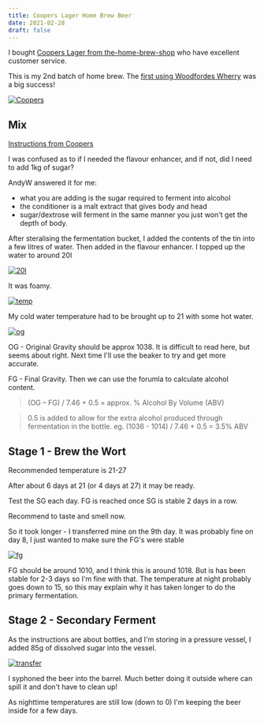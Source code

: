```yaml
---
title: Coopers Lager Home Brew Beer 
date: 2021-02-28
draft: false
---
```


I bought [Coopers Lager from the-home-brew-shop](https://www.the-home-brew-shop.co.uk/acatalog/Coopers_40_pint_Lager_Beer_Kit.html) who have excellent customer service.

This is my 2nd batch of home brew. The [first using Woodfordes Wherry](/2021/01/24/how-to-get-started-home-brewing-beer-woodfordes-wherry/) was a big success!

[![Coopers](/images/2021-02-28/coopers.jpg "Coopers")](/images/2021-02-28/coopers.jpg)

## Mix 

[Instructions from Coopers](https://beer101.diybeer.com/instructions/international-series)

I was confused as to if I needed the flavour enhancer, and if not, did I need to add 1kg of sugar?

AndyW answered it for me:

- what you are adding is the sugar required to ferment into alcohol
- the conditioner is a malt extract that gives body and head
- sugar/dextrose will ferment in the same manner you just won't get the depth of body.


After steralising the fermentation bucket, I added the contents of the tin into a few litres of water. Then added in the flavour enhancer. I topped up the water to around 20l


[![20l](/images/2021-02-28/20l.jpg "20l")](/images/2021-02-28/20l.jpg)

It was foamy.

[![temp](/images/2021-02-28/temp.jpg "temp")](/images/2021-02-28/temp.jpg)

My cold water temperature had to be brought up to 21 with some hot water.

[![og](/images/2021-02-28/og.jpg "og")](/images/2021-02-28/og.jpg)

OG - Original Gravity should be approx 1038. It is difficult to read here, but seems about right. Next time I'll use the beaker to try and get more accurate.

FG - Final Gravity. Then we can use the forumla to calculate alcohol content.

> (OG – FG) / 7.46 + 0.5 = approx. % Alcohol By Volume (ABV)

> 0.5 is added to allow for the extra alcohol produced through fermentation in the bottle. eg. (1036 - 1014) / 7.46 + 0.5 = 3.5% ABV 

## Stage 1 - Brew the Wort

Recommended temperature is 21-27

After about 6 days at 21 (or 4 days at 27) it may be ready.

Test the SG each day. FG is reached once SG is stable 2 days in a row.

Recommend to taste and smell now.

So it took longer - I transferred mine on the 9th day. It was probably fine on day 8, I just wanted to make sure the FG's were stable

[![fg](/images/2021-02-28/fg.jpg "fg")](/images/2021-02-28/fg.jpg)

FG should be around 1010, and I think this is around 1018. But is has been stable for 2-3 days so I'm fine with that. The temperature at night probably goes down to 15, so this may explain why it has taken longer to do the primary fermentation.

## Stage 2 - Secondary Ferment

As the instructions are about bottles, and I'm storing in a pressure vessel, I added 85g of dissolved sugar into the vessel.

[![transfer](/images/2021-02-28/transfer.jpg "transfer")](/images/2021-02-28/transfer.jpg)

I syphoned the beer into the barrel. Much better doing it outside where can spill it and don't have to clean up!

As nighttime temperatures are still low (down to 0) I'm keeping the beer inside for a few days.